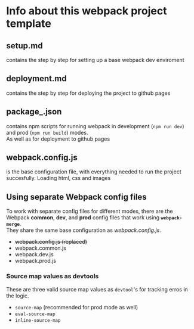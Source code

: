 # Info about this webpack project template


## setup.md

contains the step by step for setting up a base webpack dev enviroment


## deployment.md

contains the step by step for deploying the project to github pages


## package_.json

contains npm scripts for running webpack in development (`npm run dev`) and prod (`npm run build`) modes.  
As well as for deployment to github pages


## webpack.config.js

is the base configuration file, with everything needed to run the project succesfully. Loading html, css and images



## Using separate Webpack config files

To work with separate config files for different modes, there are the Webpack **common**, **dev**, and **prod** config files that work using **`webpack-merge`**.   
They share the same base configuration as *webpack.config.js*.

- ~~webpack.config.js (replaced)~~
- webpack.common.js
- webpack.dev.js
- webpack.prod.js


### Source map values as devtools

These are three valid source map values as `devtool`'s for tracking erros in the logic.

* `source-map` (recommended for prod mode as well)
* `eval-source-map`
* `inline-source-map`